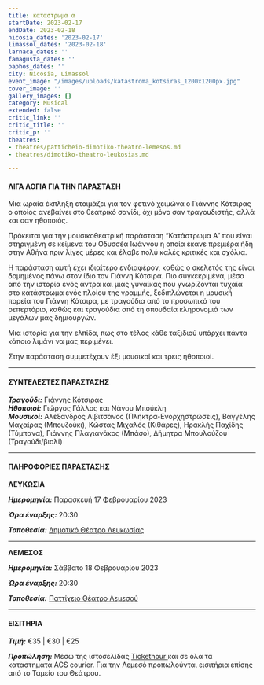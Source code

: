 ```yaml
---
title: καταστρωμα α
startDate: 2023-02-17
endDate: 2023-02-18
nicosia_dates: '2023-02-17'
limassol_dates: '2023-02-18'
larnaca_dates: ''
famagusta_dates: ''
paphos_dates: ''
city: Nicosia, Limassol
event_image: "/images/uploads/katastroma_kotsiras_1200x1200px.jpg"
cover_image: ''
gallery_images: []
category: Musical
extended: false
critic_link: ''
critic_title: ''
critic_p: ''
theatres:
- theatres/patticheio-dimotiko-theatro-lemesos.md
- theatres/dimotiko-theatro-leukosias.md

---
```

#### ΛΙΓΑ ΛΟΓΙΑ ΓΙΑ ΤΗΝ ΠΑΡΑΣΤΑΣΗ

Mια ωραία έκπληξη ετοιμάζει για τον φετινό χειμώνα ο Γιάννης Κότσιρας ο οποίος ανεβαίνει στο θεατρικό σανίδι, όχι μόνο σαν τραγουδιστής, αλλά και σαν ηθοποιός.

Πρόκειται για την μουσικοθεατρική παράσταση “Κατάστρωμα Α” που είναι στηριγμένη σε κείμενα του Οδυσσέα Ιωάννου η οποία έκανε πρεμιέρα ήδη στην Αθήνα πριν λίγες μέρες και έλαβε πολύ καλές κριτικές και σχόλια.

Η παράσταση αυτή έχει ιδιαίτερο ενδιαφέρον, καθώς ο σκελετός της είναι δομημένος πάνω στον ίδιο τον Γιάννη Κότσιρα. Πιο συγκεκριμένα, μέσα από την ιστορία ενός άντρα και μιας γυναίκας που γνωρίζονται τυχαία στο κατάστρωμα ενός πλοίου της γραμμής, ξεδιπλώνεται η μουσική πορεία του Γιάννη Κότσιρα, με τραγούδια από το προσωπικό του ρεπερτόριο, καθώς και τραγούδια από τη σπουδαία κληρονομιά των μεγάλων μας δημιουργών.

Μια ιστορία για την ελπίδα, πως στο τέλος κάθε ταξιδιού υπάρχει πάντα κάποιο λιμάνι να μας περιμένει.

Στην παράσταση συμμετέχουν έξι μουσικοί και τρεις ηθοποιοί.

***

#### ΣΥΝΤΕΛΕΣΤΕΣ ΠΑΡΑΣΤΑΣΗΣ

**_Τραγούδι:_** Γιάννης Κότσιρας  
**_Ηθοποιοί:_** Γιώργος Γάλλος και Νάνσυ Μπούκλη  
**_Μουσικοί:_** Αλέξανδρος Λιβιτσάνος (Πλήκτρα-Ενορχηστρώσεις), Βαγγέλης Μαχαίρας (Μπουζούκι), Κώστας Μιχαλός (Κιθάρες), Ηρακλής Παχίδης (Τύμπανα), Γιάννης Πλαγιανάκος (Μπάσο), Δήμητρα Μπουλούζου (Τραγούδι/βιολί)

***

#### ΠΛΗΡΟΦΟΡΙΕΣ ΠΑΡΑΣΤΑΣΗΣ

**ΛΕΥΚΩΣΙΑ**

**_Ημερομηνία:_** Παρασκευή 17 Φεβρουαρίου 2023

**_Ώρα έναρξης:_** 20:30

**_Τοποθεσία:_** [Δημοτικό Θέατρο Λευκωσίας](?#map)

***

**ΛΕΜΕΣΟΣ**

**_Ημερομηνία:_** Σάββατο 18 Φεβρουαρίου 2023

**_Ώρα έναρξης:_** 20:30

**_Τοποθεσία:_** [Παττίχειο Θέατρο Λεμεσού](?#map)

***

#### ΕΙΣΙΤΗΡΙΑ

**_Τιμή:_** €35 | €30 | €25

**_Προπώληση:_** Μέσω της ιστοσελίδας [Tickethour ](https://shop.tickethour.com/search.html?category=Music)και σε όλα τα καταστηματα ACS courier. Για την Λεμεσό προπωλούνται εισιτήρια επίσης από το Ταμείο του Θεάτρου.